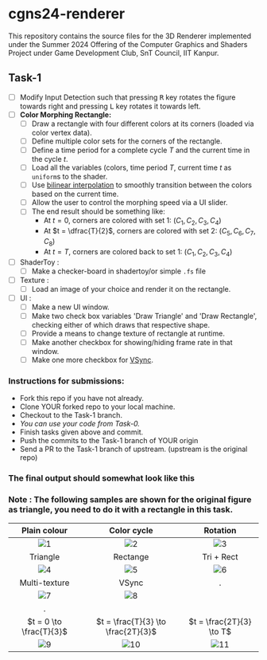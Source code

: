 # cgns24-renderer
This repository contains the source files for the 3D Renderer implemented under the Summer 2024 Offering of the Computer Graphics and Shaders Project under Game Development Club, SnT Council, IIT Kanpur.

## Task-1

- [ ] Modify Input Detection such that pressing <kbd>R</kbd> key rotates the figure towards right and pressing <kbd>L</kbd> key rotates it towards left.
- [ ] **Color Morphing Rectangle:**
  - [ ] Draw a rectangle with four different colors at its corners (loaded via color vertex data).
  - [ ] Define multiple color sets for the corners of the rectangle.
  - [ ] Define a time period for a complete cycle $T$ and the current time in the cycle $t$.
  - [ ] Load all the variables (colors, time period $T$, current time $t$ as `uniform`s to the shader.
  - [ ] Use [bilinear interpolation](https://en.wikipedia.org/wiki/Bilinear_interpolation) to smoothly transition between the colors based on the current time.
  - [ ] Allow the user to control the morphing speed via a UI slider.
  - [ ] The end result should be something like:
    - At $t = 0$, corners are colored with set 1: $(C_1, C_2, C_3, C_4)$
    - At $t = \dfrac{T}{2}$, corners are colored with set 2: $(C_5, C_6, C_7, C_8)$
    - At $t = T$, corners are colored back to set 1: $(C_1, C_2, C_3, C_4)$
- [ ] ShaderToy : 
  - [ ] Make a checker-board in shadertoy/or simple `.fs` file
- [ ] Texture : 
  - [ ] Load an image of your choice and render it on the rectangle.
- [ ] UI : 
  - [ ] Make a new UI window.
  - [ ] Make two check box variables 'Draw Triangle' and 'Draw Rectangle', checking either of which draws that respective shape.
  - [ ] Provide a means to change texture of rectangle at runtime.
  - [ ] Make another checkbox for showing/hiding frame rate in that window.
  - [ ] Make one more checkbox for [VSync](https://en.wikipedia.org/wiki/Screen_tearing).

### Instructions for submissions:
- Fork this repo if you have not already.
- Clone YOUR forked repo to your local machine.
- Checkout to the Task-1 branch.
- *You can use your code from Task-0.*
- Finish tasks given above and commit.
- Push the commits to the Task-1 branch of YOUR origin
- Send a PR to the Task-1 branch of upstream. (upstream is the original repo)

### The final output should somewhat look like this


### **Note** : The following samples are shown for the original figure as triangle, you need to do it with a rectangle in this task. 

| Plain colour | Color cycle | Rotation |
| :-: | :-: | :-: |
| ![1](https://github.com/npqr/cgns24-renderer/assets/96120993/d13e8dc5-4d71-4e8f-86b3-8cfae8f30d42)| ![2](https://github.com/npqr/cgns24-renderer/assets/96120993/ba3bda27-5aa2-40b9-a721-5e82a6101dad)|![3](https://github.com/npqr/cgns24-renderer/assets/96120993/25c3b9d0-60e7-40fe-9018-7e3718fada19)|
| Triangle | Rectange | Tri + Rect |
|![4](https://github.com/npqr/cgns24-renderer/assets/96120993/89b15b53-1c50-4822-bc92-c4e6539bb94d)| ![5](https://github.com/npqr/cgns24-renderer/assets/96120993/6cc4ac7c-1d17-4142-b8cd-9645f9ad8491)| ![6](https://github.com/npqr/cgns24-renderer/assets/96120993/d0bf58fb-89fb-4357-8502-b063c7fb549b)|
|  Multi-texture  |  VSync  |   .  |
|![7](https://github.com/npqr/cgns24-renderer/assets/96120993/c2361697-b643-4126-8dfd-f5a3eb72cb80)|![8](https://github.com/npqr/cgns24-renderer/assets/96120993/77546420-c33b-486c-ae0f-cf469ed4cbc9)
  |  .   |
| $t = 0 \to \frac{T}{3}$ | $t = \frac{T}{3} \to \frac{2T}{3}$ | $t = \frac{2T}{3} \to T$ |
| ![9](https://github.com/npqr/cgns24-renderer/assets/96120993/3b668722-bf66-466a-a060-5e602e6e52e4) | ![10](https://github.com/npqr/cgns24-renderer/assets/96120993/7d4ffe0d-39b0-4bf2-9203-276b23a003a7)| ![11](https://github.com/npqr/cgns24-renderer/assets/96120993/3de59dbd-5db3-4fde-80bb-948f886bcdbc)|
